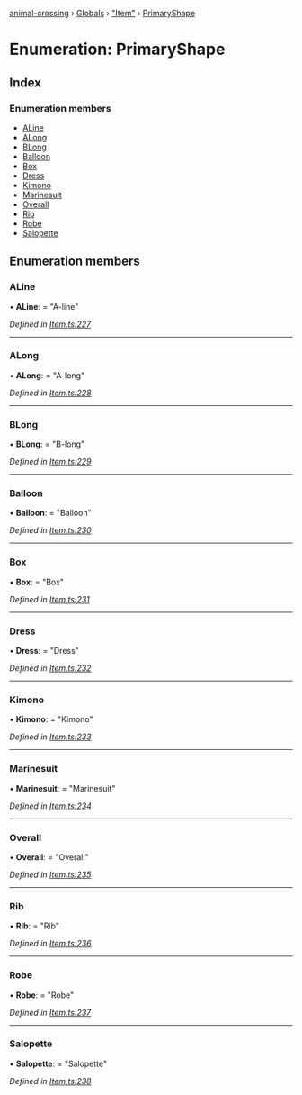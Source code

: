 [animal-crossing](../README.md) › [Globals](../globals.md) › ["Item"](../modules/_item_.md) › [PrimaryShape](_item_.primaryshape.md)

# Enumeration: PrimaryShape

## Index

### Enumeration members

* [ALine](_item_.primaryshape.md#aline)
* [ALong](_item_.primaryshape.md#along)
* [BLong](_item_.primaryshape.md#blong)
* [Balloon](_item_.primaryshape.md#balloon)
* [Box](_item_.primaryshape.md#box)
* [Dress](_item_.primaryshape.md#dress)
* [Kimono](_item_.primaryshape.md#kimono)
* [Marinesuit](_item_.primaryshape.md#marinesuit)
* [Overall](_item_.primaryshape.md#overall)
* [Rib](_item_.primaryshape.md#rib)
* [Robe](_item_.primaryshape.md#robe)
* [Salopette](_item_.primaryshape.md#salopette)

## Enumeration members

###  ALine

• **ALine**: = "A-line"

*Defined in [Item.ts:227](https://github.com/Norviah/animal-crossing/blob/fc7c924/module/types/Item.ts#L227)*

___

###  ALong

• **ALong**: = "A-long"

*Defined in [Item.ts:228](https://github.com/Norviah/animal-crossing/blob/fc7c924/module/types/Item.ts#L228)*

___

###  BLong

• **BLong**: = "B-long"

*Defined in [Item.ts:229](https://github.com/Norviah/animal-crossing/blob/fc7c924/module/types/Item.ts#L229)*

___

###  Balloon

• **Balloon**: = "Balloon"

*Defined in [Item.ts:230](https://github.com/Norviah/animal-crossing/blob/fc7c924/module/types/Item.ts#L230)*

___

###  Box

• **Box**: = "Box"

*Defined in [Item.ts:231](https://github.com/Norviah/animal-crossing/blob/fc7c924/module/types/Item.ts#L231)*

___

###  Dress

• **Dress**: = "Dress"

*Defined in [Item.ts:232](https://github.com/Norviah/animal-crossing/blob/fc7c924/module/types/Item.ts#L232)*

___

###  Kimono

• **Kimono**: = "Kimono"

*Defined in [Item.ts:233](https://github.com/Norviah/animal-crossing/blob/fc7c924/module/types/Item.ts#L233)*

___

###  Marinesuit

• **Marinesuit**: = "Marinesuit"

*Defined in [Item.ts:234](https://github.com/Norviah/animal-crossing/blob/fc7c924/module/types/Item.ts#L234)*

___

###  Overall

• **Overall**: = "Overall"

*Defined in [Item.ts:235](https://github.com/Norviah/animal-crossing/blob/fc7c924/module/types/Item.ts#L235)*

___

###  Rib

• **Rib**: = "Rib"

*Defined in [Item.ts:236](https://github.com/Norviah/animal-crossing/blob/fc7c924/module/types/Item.ts#L236)*

___

###  Robe

• **Robe**: = "Robe"

*Defined in [Item.ts:237](https://github.com/Norviah/animal-crossing/blob/fc7c924/module/types/Item.ts#L237)*

___

###  Salopette

• **Salopette**: = "Salopette"

*Defined in [Item.ts:238](https://github.com/Norviah/animal-crossing/blob/fc7c924/module/types/Item.ts#L238)*

